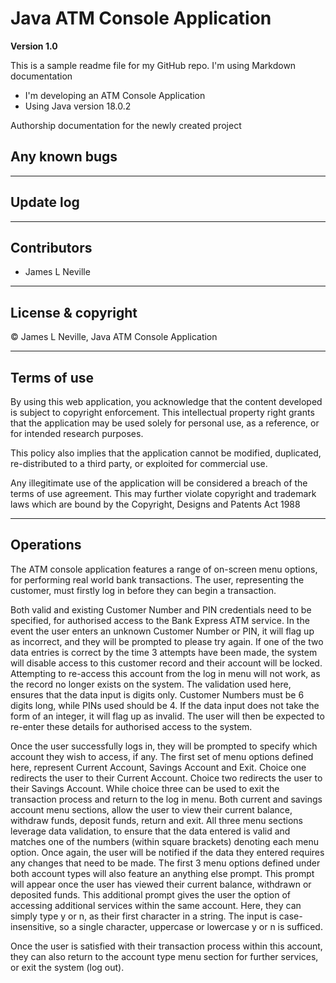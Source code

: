 # Java ATM Console Application

**Version 1.0**

This is a sample readme file for my GitHub repo. I'm using Markdown documentation

* I'm developing an ATM Console Application
* Using Java version 18.0.2

Authorship documentation for the newly created project

## Any known bugs

---

## Update log

---

## Contributors

- James L Neville

---

## License & copyright

© James L Neville, Java ATM Console Application

---

## Terms of use

By using this web application, you acknowledge that the content developed is subject to copyright 
enforcement. This intellectual property right grants that the application may be used solely for personal use, as a 
reference, or for intended research purposes.

This policy also implies that the application cannot be modified, duplicated, re-distributed to a third party, or 
exploited for commercial use.

Any illegitimate use of the application will be considered a breach of the terms of use agreement. This may further 
violate copyright and trademark laws which are bound by the Copyright, Designs and Patents Act 1988

---

## Operations

The ATM console application features a range of on-screen menu options, for performing real world bank transactions. 
The user, representing the customer, must firstly log in before they can begin a transaction.

Both valid and existing Customer Number and PIN credentials need to be specified, for authorised access to the Bank
Express ATM service. In the event the user enters an unknown Customer Number or PIN, it will flag up as incorrect, and 
they will be prompted to please try again. If one of the two data entries is correct by the time 3 attempts have 
been made, the system will disable access to this customer record and their account will be locked. Attempting to
re-access this account from the log in menu will not work, as the record no longer exists on the system. The 
validation used here, ensures that the data input is digits only. Customer Numbers must be 6 digits long, while PINs 
used should be 4. If the data input does not take the form of an integer, it will flag up as invalid. The user will then 
be expected to re-enter these details for authorised access to the system.

Once the user successfully logs in, they will be prompted to specify which account they wish to access, if
any. The first set of menu options defined here, represent Current Account, Savings Account and Exit. Choice one
redirects the user to their Current Account. Choice two redirects the user to their Savings Account. While choice three 
can be used to exit the transaction process and return to the log in menu. Both current and savings account menu
sections, allow the user to view their current balance, withdraw funds, deposit funds, return and exit. All three menu 
sections leverage data validation, to ensure that the data entered is valid and matches one of the 
numbers (within square brackets) denoting each menu option. Once again, the user will be notified if the data they
entered requires any changes that need to be made. The first 3 menu options defined under both account types will also
feature an anything else prompt. This prompt will appear once the user has viewed their current balance, withdrawn or 
deposited funds. This additional prompt gives the user the option of accessing additional services within the same 
account. Here, they can simply type y or n, as their first character in a string. The input is case-insensitive, so a 
single character, uppercase or lowercase y or n is sufficed.

Once the user is satisfied with their transaction process within this account, they can also return to the account type 
menu section for further services, or exit the system (log out).